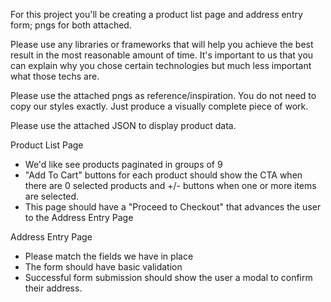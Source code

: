For this project you'll be creating a product list page and address entry form; pngs for both attached.

Please use any libraries or frameworks that will help you achieve the best
result in the most reasonable amount of time. It's important to us that you can explain why you chose certain technologies but much less important what those techs are.

Please use the attached pngs as reference/inspiration. You do not need to copy our styles exactly. Just produce a visually complete piece of work.

Please use the attached JSON to display product data.

Product List Page

 * We'd like see products paginated in groups of 9
 * "Add To Cart" buttons for each product should show the CTA when there are 0 selected products and +/- buttons when one or more items are selected.
 * This page should have a "Proceed to Checkout" that advances the user to the Address Entry Page

Address Entry Page

 * Please match the fields we have in place
 * The form should have basic validation
 * Successful form submission should show the user a modal to confirm their address.
